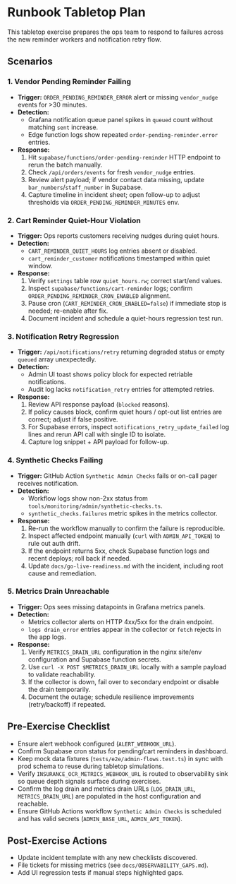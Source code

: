 # Runbook Tabletop Plan

This tabletop exercise prepares the ops team to respond to failures across the
new reminder workers and notification retry flow.

## Scenarios

### 1. Vendor Pending Reminder Failing

- **Trigger:** `ORDER_PENDING_REMINDER_ERROR` alert or missing `vendor_nudge`
  events for >30 minutes.
- **Detection:**
  - Grafana notification queue panel spikes in `queued` count without matching
    `sent` increase.
  - Edge function logs show repeated `order-pending-reminder.error` entries.
- **Response:**
  1. Hit `supabase/functions/order-pending-reminder` HTTP endpoint to rerun the
     batch manually.
  2. Check `/api/orders/events` for fresh `vendor_nudge` entries.
  3. Review alert payload; if vendor contact data missing, update
     `bar_numbers`/`staff_number` in Supabase.
  4. Capture timeline in incident sheet; open follow-up to adjust thresholds via
     `ORDER_PENDING_REMINDER_MINUTES` env.

### 2. Cart Reminder Quiet-Hour Violation

- **Trigger:** Ops reports customers receiving nudges during quiet hours.
- **Detection:**
  - `CART_REMINDER_QUIET_HOURS` log entries absent or disabled.
  - `cart_reminder_customer` notifications timestamped within quiet window.
- **Response:**
  1. Verify `settings` table row `quiet_hours.rw`; correct start/end values.
  2. Inspect `supabase/functions/cart-reminder` logs; confirm
     `ORDER_PENDING_REMINDER_CRON_ENABLED` alignment.
  3. Pause cron (`CART_REMINDER_CRON_ENABLED=false`) if immediate stop is
     needed; re-enable after fix.
  4. Document incident and schedule a quiet-hours regression test run.

### 3. Notification Retry Regression

- **Trigger:** `/api/notifications/retry` returning degraded status or empty
  `queued` array unexpectedly.
- **Detection:**
  - Admin UI toast shows policy block for expected retriable notifications.
  - Audit log lacks `notification_retry` entries for attempted retries.
- **Response:**
  1. Review API response payload (`blocked` reasons).
  2. If policy causes block, confirm quiet hours / opt-out list entries are
     correct; adjust if false positive.
  3. For Supabase errors, inspect `notifications_retry_update_failed` log lines
     and rerun API call with single ID to isolate.
  4. Capture log snippet + API payload for follow-up.

### 4. Synthetic Checks Failing

- **Trigger:** GitHub Action `Synthetic Admin Checks` fails or on-call pager receives notification.
- **Detection:**
  - Workflow logs show non-2xx status from `tools/monitoring/admin/synthetic-checks.ts`.
  - `synthetic_checks.failures` metric spikes in the metrics collector.
- **Response:**
  1. Re-run the workflow manually to confirm the failure is reproducible.
  2. Inspect affected endpoint manually (`curl` with `ADMIN_API_TOKEN`) to rule out auth drift.
  3. If the endpoint returns 5xx, check Supabase function logs and recent deploys; roll back if needed.
  4. Update `docs/go-live-readiness.md` with the incident, including root cause and remediation.

### 5. Metrics Drain Unreachable

- **Trigger:** Ops sees missing datapoints in Grafana metrics panels.
- **Detection:**
  - Metrics collector alerts on HTTP 4xx/5xx for the drain endpoint.
  - `logs drain_error` entries appear in the collector or `fetch` rejects in the app logs.
- **Response:**
  1. Verify `METRICS_DRAIN_URL` configuration in the nginx site/env configuration and Supabase function secrets.
  2. Use `curl -X POST $METRICS_DRAIN_URL` locally with a sample payload to validate reachability.
  3. If the collector is down, fail over to secondary endpoint or disable the drain temporarily.
  4. Document the outage; schedule resilience improvements (retry/backoff) if repeated.

## Pre-Exercise Checklist

- Ensure alert webhook configured (`ALERT_WEBHOOK_URL`).
- Confirm Supabase cron status for pending/cart reminders in dashboard.
- Keep mock data fixtures (`tests/e2e/admin-flows.test.ts`) in sync with prod
  schema to reuse during tabletop simulations.
- Verify `INSURANCE_OCR_METRICS_WEBHOOK_URL` is routed to observability sink so
  queue depth signals surface during exercises.
- Confirm the log drain and metrics drain URLs (`LOG_DRAIN_URL`, `METRICS_DRAIN_URL`) are populated in the host configuration and reachable.
- Ensure GitHub Actions workflow `Synthetic Admin Checks` is scheduled and has valid secrets (`ADMIN_BASE_URL`, `ADMIN_API_TOKEN`).

## Post-Exercise Actions

- Update incident template with any new checklists discovered.
- File tickets for missing metrics (see `docs/OBSERVABILITY_GAPS.md`).
- Add UI regression tests if manual steps highlighted gaps.
